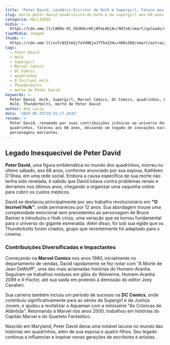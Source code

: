 ```yaml
---
title: 'Peter David, Lendário Escritor de Hulk e Supergirl, Falece aos 68 Anos'
slug: morre-peter-david-quadrinista-do-hulk-e-da-supergirl-aos-68-anos
categoria: HQ/LIVROS
midia: >-
  https://cdn.ome.lt/CAKRo-91_Vb3KOxrHCj6PaLHbj0=/987x0/smart/uploads/conteudo/fotos/peterdavid_TNJOACb.jpg
tipoMidia: imagem
thumb: >-
  https://cdn.ome.lt/vuTcQ3Itm2j7aYdHKjoJYT5e234=/480x360/smart/extras/conteudos/peterdavid.jpg
tags:
  - Peter David
  - Hulk
  - Supergirl
  - Marvel Comics
  - DC Comics
  - quadrinhos
  - O Incrível Hulk
  - Thunderbolts
  - morte de Peter David
keywords: >-
  Peter David, Hulk, Supergirl, Marvel Comics, DC Comics, quadrinhos, O Incrível
  Hulk, Thunderbolts, morte de Peter David
author: Ana Luiza
data: '2025-05-25T19:15:17.243Z'
resumo: >-
  Peter David, renomado por suas contribuições icônicas ao universo dos
  quadrinhos, faleceu aos 68 anos, deixando um legado de inovações narrativas e
  personagens marcantes.
---
```




## Legado Inesquecível de Peter David

**Peter David**, uma figura emblemática no mundo dos quadrinhos, morreu no último sábado, aos 68 anos, conforme anunciado por sua esposa, Kathleen O'Shea, em uma rede social. Embora a causa específica de sua morte não tenha sido revelada, é sabido que David lutava contra problemas renais e derrames nos últimos anos, chegando a organizar uma vaquinha online para cobrir os custos médicos.

David se destacou principalmente por seu trabalho revolucionário em **"O Incrível Hulk"**, onde permaneceu por 12 anos. Sua abordagem trouxe uma complexidade emocional sem precedentes ao personagem de Bruce Banner e introduziu o Hulk cinza, uma variação que se tornou fundamental para o universo do gigante esmeralda. Além disso, foi sob sua égide que os Thunderbolts foram criados, grupo que recentemente foi adaptado para o cinema.

### Contribuições Diversificadas e Impactantes

Começando na **Marvel Comics** nos anos 1980, inicialmente no departamento de vendas, David rapidamente se fez notar com "A Morte de Jean DeWolff", uma das mais aclamadas histórias do Homem-Aranha. Seguiram-se trabalhos notáveis em gibis do Wolverine, Homem-Aranha 2099 e X-Factor, até sua saída em protesto à demissão do editor Joey Cavalieri. 

Sua carreira também incluiu um período de sucesso na **DC Comics**, onde contribuiu significativamente para as séries da Supergirl e da Justiça Jovem, e ajudou a revitalizar o Aquaman com a minissérie "As Crônicas de Atlântida". Retornando à Marvel nos anos 2000, trabalhou em histórias do Capitão Marvel e do Quarteto Fantástico.

Nascido em Maryland, Peter David deixa uma notável lacuna no mundo das histórias em quadrinhos, além de sua esposa e quatro filhos. Seu legado continua a influenciar e inspirar novas gerações de escritores e artistas.

